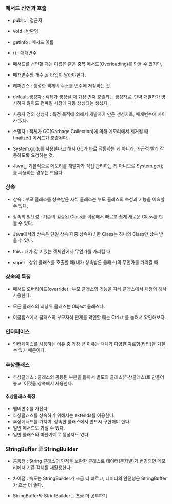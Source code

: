 ### 메서드 선언과 호출

- public : 접근자
- void : 반환형
- getInfo : 메서드 이름
- () : 매개변수

- 메서드를 선언할 때는 이름은 같은 중복 메서드(Overloading)를 만들 수 있지만,
- 매개변수의 개수 or 타입이 달라야한다.


- 레퍼런스 : 생성한 객체의 주소를 변수에 저장하는 것.

- default 생성자 : 객체가 생성될 때 가장 먼저 호출되는 생성자로, 만약 개발자가 명시하지 않아도 컴파일 시점에 자동 생성되는 생성자.

- 사용자 정의 생성자 : 특정 목적에 의해서 개발자가 만든 생성자로, 매개변수에 차이가 있다.

- 소멸자 : 객체가 GC(Garbage Collection)에 의해 메모리에서 제거될 때 finalize() 메서드가 호출된다.

- System.gc();를 사용한다고 해서 GC가 바로 작동하는 게 아니라, 가급적 빨리 작동하도록 요청하는 것.
- Java는 기본적으로 메모리를 개발자가 직접 관리하는 게 아니므로 System.gc();를 사용하는 경우는 드물다.

### 상속

- 상속 : 부모 클래스를 상속받은 자식 클래스는 부모 클래스의 속성과 기능을 이요할 수 있다.

- 상속의 필요성 : 기존의 검증된 Class를 이용해서 빠르고 쉽게 새로운 Class를 만들 수 있다.

- Java에서의 상속은 단일 상속(다중 상속X) / 한 Class는 하나의 Class만 상속 받을 수 있다.

- this : 내가 갖고 있는 객체안에서 무언가를 가리킬 때
- super : 상위 클래스를 호출할 때(내가 상속받은 클래스)의 무언가를 가리킬 때

### 상속의 특징

- 메서드 오버라이드(override) : 부모 클래스의 기능을 자식 클래스에서 재정의 해서 사용한다.

- 모든 클래스의 최상위 클래스는 Object 클래스다.
- 이클립스에서 클래스의 부모자식 관계를 확인할 때는 Ctrl+t 를 눌러서 확인해보자.

### 인터페이스

- 인터페이스를 사용하는 이유 중 가장 큰 이유는 객체가 다양한 자료형(타입)을 가질 수 있기 때문이다.

### 추상클래스

- 추상클래스 : 클래스의 공통된 부분을 뽑아서 별도의 클래스(추상클래스)로 만들어 놓고, 이것을 상속해서 사용한다.

#### 추상클래스 특징

- 멤버변수를 가진다.
- 추상클래스를 상속하기 위해서는 extends를 이용한다.
- 추상메서드를 가지며, 상속한 클래스에서 반드시 구현해야 한다.
- 일반 메서드도 가질 수 있다.
- 일반 클래스와 마찬가지로 생성자도 있다.

### StringBuffer 와 StringBuilder

- 공통점 : String 클래스의 단점을 보완한 클래스로 데이터(문자열)가 변경되면 메모리에서 기존 객체를 재활용한다.

- 차이점 : 속도는 StringBuilder가 조금 더 빠르고, 데이터의 안전성은 StringBuffer가 조금 더 좋다.

- StringBuffer와 StrinfBuilder는 조금 더 공부하기

